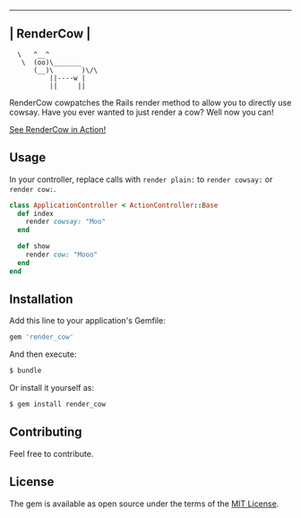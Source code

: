  _____ 
| RenderCow |
 ----- 
      \   ^__^
       \  (oo)\_______
          (__)\       )\/\
              ||----w |
              ||     ||

RenderCow cowpatches the Rails render method to allow you to directly use cowsay. 
Have you ever wanted to just render a cow?
Well now you can!

[See RenderCow in Action!](https://wasurechatta.com/moo?moo=RenderCow%20in%20action!)

## Usage

In your controller, replace calls with `render plain:` to `render cowsay:` or `render cow:`.

```ruby
class ApplicationController < ActionController::Base
  def index
    render cowsay: "Moo"
  end

  def show
    render cow: "Mooo"
  end
end
```

## Installation
Add this line to your application's Gemfile:

```ruby
gem 'render_cow'
```

And then execute:
```bash
$ bundle
```

Or install it yourself as:
```bash
$ gem install render_cow
```

## Contributing
Feel free to contribute. 

## License
The gem is available as open source under the terms of the [MIT License](https://opensource.org/licenses/MIT).
